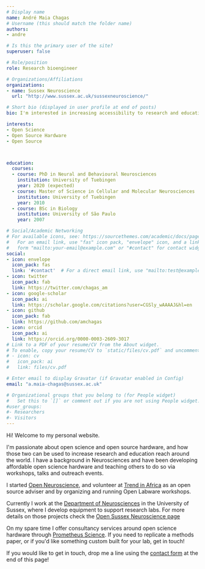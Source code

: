 ```yaml
---
# Display name
name: André Maia Chagas
# Username (this should match the folder name)
authors:
- andre

# Is this the primary user of the site?
superuser: false

# Role/position
role: Research bioengineer

# Organizations/Affiliations
organizations:
- name: Sussex Neuroscience
  url: "http://www.sussex.ac.uk/sussexneuroscience/"

# Short bio (displayed in user profile at end of posts)
bio: I'm interested in increasing accessibility to research and education by making scientific hardware open and affordable.

interests:
- Open Science
- Open Source Hardware
- Open Source



education:
  courses:
  - course: PhD in Neural and Behavioural Neurosciences
    institution: University of Tuebingen
    year: 2020 (expected)
  - course: Master of Science in Cellular and Molecular Neurosciences
    institution: University of Tuebingen
    year: 2010
  - course: BSc in Biology
    institution: University of São Paulo
    year: 2007

# Social/Academic Networking
# For available icons, see: https://sourcethemes.com/academic/docs/page-builder/#icons
#   For an email link, use "fas" icon pack, "envelope" icon, and a link in the
#   form "mailto:your-email@example.com" or "#contact" for contact widget.
social:
- icon: envelope
  icon_pack: fas
  link: '#contact'  # For a direct email link, use "mailto:test@example.org".
- icon: twitter
  icon_pack: fab
  link: https://twitter.com/chagas_am
- icon: google-scholar
  icon_pack: ai
  link: https://scholar.google.com/citations?user=CGSly_wAAAAJ&hl=en
- icon: github
  icon_pack: fab
  link: https://github.com/amchagas
- icon: orcid
  icon_pack: ai
  link: https://orcid.org/0000-0003-2609-3017
# Link to a PDF of your resume/CV from the About widget.
# To enable, copy your resume/CV to `static/files/cv.pdf` and uncomment the lines below.
# - icon: cv
#   icon_pack: ai
#   link: files/cv.pdf

# Enter email to display Gravatar (if Gravatar enabled in Config)
email: "a.maia-chagas@sussex.ac.uk"

# Organizational groups that you belong to (for People widget)
#   Set this to `[]` or comment out if you are not using People widget.
#user_groups:
#- Researchers
#- Visitors
---
```


Hi! Welcome to my personal website.

I'm passionate about open science and open source hardware, and how those two can be used to increase research and education reach around the world. I have a background in Neurosciences and have been developing affordable open science hardware and teaching others to do so via workshops, talks and outreach events.

I started [Open Neuroscience](<https://open-neuroscience.com>), and volunteer at [Trend in Africa](<https://www.trendinafrica.org>) as an open source adviser and by organizing and running Open Labware workshops.

Currently I work at the [Department of Neurosciences](<http://www.sussex.ac.uk/sussexneuroscience/>) in the University of Sussex, where I develop equipment to support research labs. For more details on those projects check the [Open Sussex Neuroscience page](<https://sussex-neuroscience.github.io/>)

On my spare time I offer consultancy services around open science hardware through [Prometheus Science](<https://prometheus-science.com>). If you need to replicate a methods paper, or if you'd like something custom built for your lab, get in touch!  
 
If you would like to get in touch, drop me a line using the [contact form](#contact) at the end of this page!

